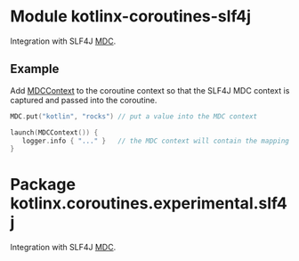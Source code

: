# Module kotlinx-coroutines-slf4j

Integration with SLF4J [MDC](https://logback.qos.ch/manual/mdc.html).

## Example

Add [MDCContext] to the coroutine context so that the SLF4J MDC context is captured and passed into the coroutine.

```kotlin
MDC.put("kotlin", "rocks") // put a value into the MDC context

launch(MDCContext()) {
   logger.info { "..." }   // the MDC context will contain the mapping here
}
```

# Package kotlinx.coroutines.experimental.slf4j

Integration with SLF4J [MDC](https://logback.qos.ch/manual/mdc.html).

<!--- MODULE kotlinx-coroutines-slf4j -->
<!--- INDEX kotlinx.coroutines.experimental.slf4j -->
[MDCContext]: https://kotlin.github.io/kotlinx.coroutines/kotlinx-coroutines-slf4j/kotlinx.coroutines.experimental.slf4j/-m-d-c-context/index.html
<!--- END -->
